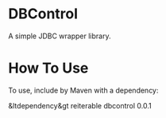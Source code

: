 DBControl
=========

A simple JDBC wrapper library.

How To Use
=========

To use, include by Maven with a dependency:

&ltdependency&gt
	<groupId>reiterable</groupId>
	<artifactId>dbcontrol</artifactId>
	<version>0.0.1</version>
</dependency>

